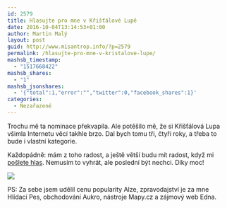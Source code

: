 ```yaml
---
id: 2579
title: Hlasujte pro mne v Křišťálové Lupě
date: 2016-10-04T13:14:53+01:00
author: Martin Malý
layout: post
guid: http://www.misantrop.info/?p=2579
permalink: /hlasujte-pro-mne-v-kristalove-lupe/
mashsb_timestamp:
  - "1517668422"
mashsb_shares:
  - "1"
mashsb_jsonshares:
  - '{"total":1,"error":"","twitter":0,"facebook_shares":1}'
categories:
  - Nezařazené
---
```

Trochu mě ta nominace překvapila. Ale potěšilo mě, že si Křišťálová Lupa všimla Internetu věcí takhle brzo. Dal bych tomu tři, čtyři roky, a třeba to bude i vlastní kategorie.

Každopádně: mám z toho radost, a ještě větší budu mít radost, když mi [pošlete hlas](http://kristalova.lupa.cz/hlasovani/?setSubjects=906). Nemusím to vyhrát, ale poslední být nechci. Díky moc!

[![](http://iotta.cz/wp-content/uploads/sites/17/2016/09/kristalova-lupa-2016-1-e1474877645704.png)](http://kristalova.lupa.cz/hlasovani/?setSubjects=906)

PS: Za sebe jsem udělil cenu popularity Alze, zpravodajství je za mne Hlídací Pes, obchodování Aukro, nástroje Mapy.cz a zájmový web Edna.